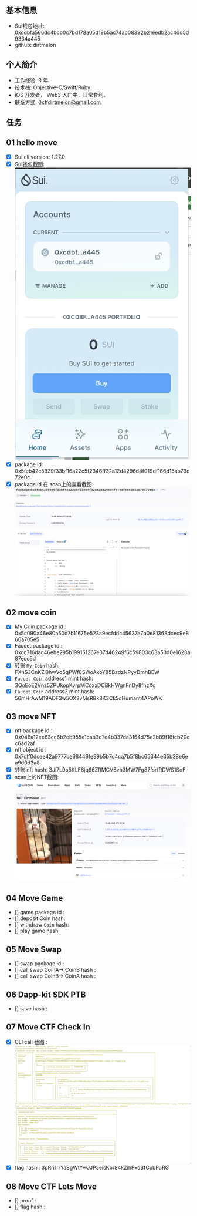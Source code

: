 ## 基本信息
- Sui钱包地址: 0xcdbfa566dc4bcb0c7bd178a05d19b5ac74ab08332b21eedb2ac4dd5d9334a445
- github: dirtmelon

## 个人简介
- 工作经验: 9 年
- 技术栈: Objective-C/Swift/Ruby
- iOS 开发者， Web3 入门中，日常套利。
- 联系方式: 0xffdirtmelon@gmail.com

## 任务

##   01 hello move  
- [x] Sui cli version: 1.27.0
- [x] Sui钱包截图: ![Sui钱包截图](./images/sui_wallet.png)
- [x] package id: 0x5feb42c5929f33bf16a22c5f2346ff32a12d4296d4f019df166d15ab79d72e0c
- [x] package id 在 scan上的查看截图:![Scan截图](./images/task1_testnet_package.png)

##   02 move coin
- [x] My Coin package id : 0x5c090a46e80a50d7b11675e523a9ecfddc45637e7b0e81368dcec9e866a705e5
- [x] Faucet package id : 0xcc716dac46ebe295b199151267e37d46249f6c59803c63a53d0e1623a87ecc5d
- [x] 转账 `My Coin` hash: FXhS3CnKZi9hwVq5qPWf8SWoAkoY85BzdzNPyyDmhBEW
- [x] `Faucet Coin` address1 mint hash: 3QoEoE2Vnz5ZPUkopKvrpMCoxxDCBkHWgnFnDy8fhzXg
- [x] `Faucet Coin` address2 mint hash: 56mHrAwM19ADF3w5QX2vMsRBk8K3Ck5qHumant4APoWK

##   03 move NFT
- [x] nft package id : 0x046a12ee63cc6b2eb955e1cab3d7e4b337da3164d75e2b89f16fcb20cc6ad2af
- [x] nft object id : 0x7cff0dcee42a9777ce68446fe99b5b7d4ca7b5f8bc65344e35b38e6ea9d0d3a8
- [x] 转账 nft  hash: 3Ji7L9o5KLF8jq66ZRMCVSvh3MW7Fg87fsrfRDWS1SoF
- [x] scan上的NFT截图:![Scan截图](./images/nft.png)

##   04 Move Game
- [] game package id :
- [] deposit Coin hash:
- [] withdraw `Coin` hash:
- [] play game hash:

##   05 Move Swap
- [] swap package id :
- [] call swap CoinA-> CoinB  hash :
- [] call swap CoinB-> CoinA  hash :

##   06 Dapp-kit SDK PTB
- [] save hash :

##   07 Move CTF Check In
- [x] CLI call 截图 : ![截图](./images/task7.png)
- [x] flag hash : 3pRri1rrYaSgWtYwJJP5eisKbr84kZihPxdSfCpbPaRG

##   08 Move CTF Lets Move
- [] proof : 
- [] flag hash :
